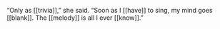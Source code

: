 “Only as [[trivia]],” she said. “Soon as I [[have]] to sing, my mind goes [[blank]]. The [[melody]] is all I ever [[know]].”  